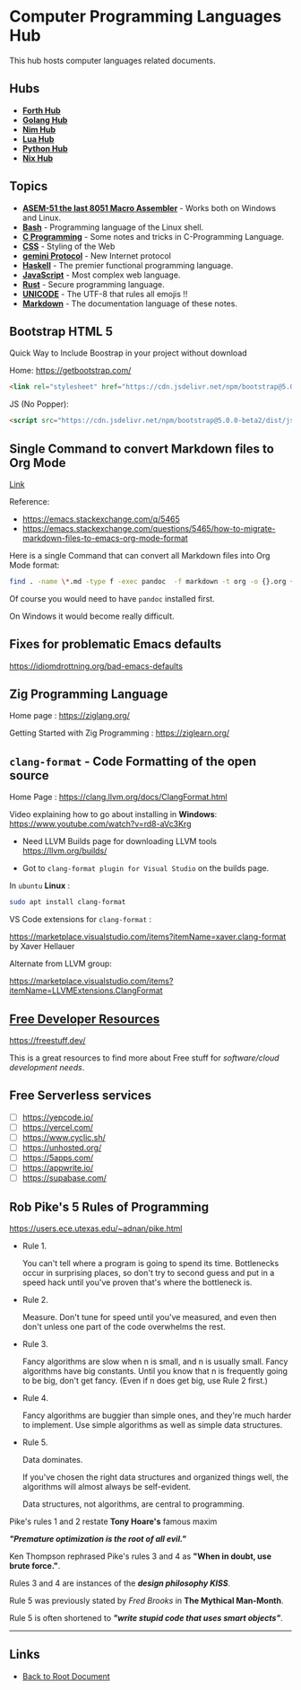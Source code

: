 # Computer Programming Languages Hub

This hub hosts computer languages related documents.

## Hubs

- **[Forth Hub](./Forth/README.md)**
- **[Golang Hub](./Golang/README.md)**
- **[Nim Hub](./Nim/README.md)**
- **[Lua Hub](./Lua/README.md)**
- **[Python Hub](./Python/README.md)**
- **[Nix Hub](./Nix/README.md)**

## Topics

- **[ASEM-51 the last 8051 Macro Assembler](./ASEM-51.md)** - Works both on Windows and Linux.
- **[Bash](./bash.md)** - Programming language of the Linux shell.
- **[C Programming](./c-notes.md)** - Some notes and tricks in C-Programming Language.
- **[CSS](./css.md)** - Styling of the Web
- **[gemini Protocol](./gemini.md)** - New Internet protocol
- **[Haskell](./haskell.md)** - The premier functional programming language.
- **[JavaScript](./javascript.md)** - Most complex web language.
- **[Rust](./rust.md)** - Secure programming language.
- **[UNICODE](./unicode.md)** - The UTF-8 that rules all emojis !!
- **[Markdown](./markdown.md)** - The documentation language of these notes.

## Bootstrap HTML 5

Quick Way to Include Boostrap in your project without download

Home: <https://getbootstrap.com/>

```html
<link rel="stylesheet" href="https://cdn.jsdelivr.net/npm/bootstrap@5.0.0-beta2/dist/css/bootstrap.min.css" rel="stylesheet" integrity="sha384-BmbxuPwQa2lc/FVzBcNJ7UAyJxM6wuqIj61tLrc4wSX0szH/Ev+nYRRuWlolflfl" crossorigin="anonymous">
```

JS (No Popper):

```html
<script src="https://cdn.jsdelivr.net/npm/bootstrap@5.0.0-beta2/dist/js/bootstrap.min.js" integrity="sha384-nsg8ua9HAw1y0W1btsyWgBklPnCUAFLuTMS2G72MMONqmOymq585AcH49TLBQObG" crossorigin="anonymous"></script>
```

## Single Command to convert Markdown files to Org Mode

[Link](https://emacs.stackexchange.com/q/5465)

Reference:

- <https://emacs.stackexchange.com/q/5465>
- <https://emacs.stackexchange.com/questions/5465/how-to-migrate-markdown-files-to-emacs-org-mode-format>

Here is a single Command that can convert all Markdown files into Org Mode format:

```sh
find . -name \*.md -type f -exec pandoc  -f markdown -t org -o {}.org {} \;
```

Of course you would need to have `pandoc` installed first.

On Windows it would become really difficult.

## Fixes for problematic Emacs defaults

<https://idiomdrottning.org/bad-emacs-defaults>

## Zig Programming Language

Home page : <https://ziglang.org/>

Getting Started with Zig Programming : <https://ziglearn.org/>

## `clang-format` - Code Formatting of the open source

Home Page : <https://clang.llvm.org/docs/ClangFormat.html>

Video explaining how to go about installing in **Windows**:
<https://www.youtube.com/watch?v=rd8-aVc3Krg>

- Need LLVM Builds page for downloading LLVM tools <https://llvm.org/builds/>

- Got to `clang-format plugin for Visual Studio` on the builds page.

In `ubuntu` **Linux** :
```sh
sudo apt install clang-format
```

VS Code extensions for `clang-format` :

<https://marketplace.visualstudio.com/items?itemName=xaver.clang-format>
by Xaver Hellauer

Alternate from LLVM group:

<https://marketplace.visualstudio.com/items?itemName=LLVMExtensions.ClangFormat>

## [Free Developer Resources](https://freestuff.dev/)

<https://freestuff.dev/>

This is a great resources to find more about Free stuff for *software/cloud development needs*.

## Free Serverless services

- [ ] <https://yepcode.io/>
- [ ] <https://vercel.com/>
- [ ] <https://www.cyclic.sh/>
- [ ] <https://unhosted.org/>
- [ ] <https://5apps.com/>
- [ ] <https://appwrite.io/>
- [ ] <https://supabase.com/>

## Rob Pike's 5 Rules of Programming

<https://users.ece.utexas.edu/~adnan/pike.html>


- Rule 1.

    You can't tell where a program is going to spend its time. Bottlenecks
    occur in surprising places, so don't try to second guess and put in a
    speed hack until you've proven that's where the bottleneck is.

- Rule 2.

    Measure. Don't tune for speed until you've measured, and even then
    don't unless one part of the code overwhelms the rest.

- Rule 3.

    Fancy algorithms are slow when n is small, and n is usually small.
    Fancy algorithms have big constants. Until you know that n is
    frequently going to be big, don't get fancy. (Even if n does get big,
    use Rule 2 first.)

- Rule 4.

    Fancy algorithms are buggier than simple ones, and they're much harder
    to implement. Use simple algorithms as well as simple data structures.

- Rule 5.

    Data dominates.

    If you've chosen the right data structures and
    organized things well, the algorithms will almost always be self-evident.

    Data structures, not algorithms, are central to programming.

Pike's rules 1 and 2 restate **Tony Hoare's** famous maxim

***"Premature optimization is the root of all evil."***

Ken Thompson rephrased Pike's rules 3 and 4 as
**"When in doubt, use brute force."**.

Rules 3 and 4 are instances of the ***design philosophy KISS***.

Rule 5 was previously stated by *Fred Brooks* in **The Mythical Man-Month**.

Rule 5 is often shortened to ***"write stupid code that uses smart objects"***.

----
<!-- Footer Begins Here -->
## Links

- [Back to Root Document](../README.md)